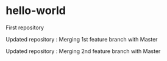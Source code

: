 # hello-world
First repository

Updated repository : Merging 1st feature branch with Master

Updated repository : Merging 2nd feature branch with Master
